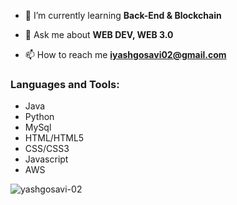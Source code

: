 <!-- <h1 align="center">Hi 👋, I'm Yash Gosavi</h1> -->
<!-- <h3 align="center">Passionate Developer from India</h3> -->
<!-- <img align="right" alt="coding" width="400" src="https://cdn.dribbble.com/users/4412543/screenshots/11086928/media/c23debeaf4452826b6883c90b771e5a8.gif"> -->


- 🌱 I’m currently learning **Back-End & Blockchain**

- 💬 Ask me about **WEB DEV, WEB 3.0**

- 📫 How to reach me **iyashgosavi02@gmail.com**

<!-- - 📄 Know about my experiences-->

<!-- <h3 align="left">Connect with me:</h3>
<p align="left">
<a href="https://www.codechef.com/users/yashgosavi_02" target="blank"><img align="center" src="https://cdn.jsdelivr.net/npm/simple-icons@3.1.0/icons/codechef.svg" alt="yashgosavi_02" height="30" width="40" /></a>
<a href="https://www.hackerrank.com/yashgosavi_02" target="blank"><img align="center" src="https://raw.githubusercontent.com/rahuldkjain/github-profile-readme-generator/master/src/images/icons/Social/hackerrank.svg" alt="yashgosavi_02" height="30" width="40" /></a>
<a href="https://www.leetcode.com/" target="blank"><img align="center" src="https://raw.githubusercontent.com/rahuldkjain/github-profile-readme-generator/master/src/images/icons/Social/leet-code.svg" alt="yashgosavi_02" height="30" width="40" /></a>
</p> -->

<h3 align="left">Languages and Tools:</h3>
<p align="left"> 
    <ul>
        <li>Java</li>
        <li>Python</li>
        <li>MySql</li>
        <li>HTML/HTML5</li>
        <li>CSS/CSS3</li>
        <li>Javascript</li>
        <li>AWS</li>
    </ul>
</p>

<p><img align="left" src="https://github-readme-stats.vercel.app/api/top-langs?username=yashgosavi-02&show_icons=true&locale=en&layout=compact" alt="yashgosavi-02" /></p>

<!-- <p>&nbsp;<img align="center" src="https://github-readme-stats.vercel.app/api?username=yashgosavi-02&show_icons=true&locale=en" alt="yashgosavi-02" /></p>
 -->
<!-- <p><img align="center" src="https://github-readme-streak-stats.herokuapp.com/?user=yashgosavi-02&" alt="yashgosavi-02" /></p> -->
